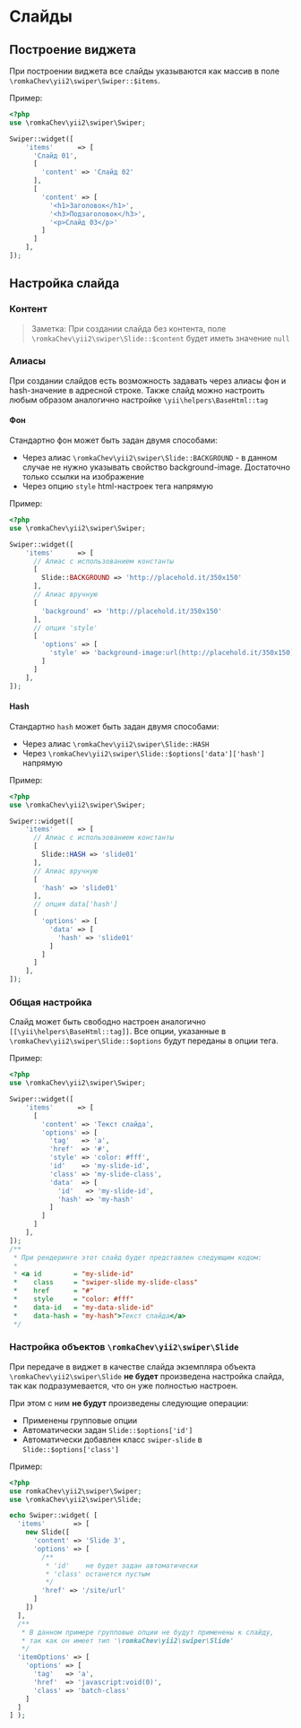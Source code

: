 # Слайды

## Построение виджета

При построении виджета все слайды указываются как массив в поле `\romkaChev\yii2\swiper\Swiper::$items`.

Пример:

```PHP
<?php
use \romkaChev\yii2\swiper\Swiper;

Swiper::widget([
    'items'      => [
      'Слайд 01',
      [
        'content' => 'Слайд 02'
      ],
      [
        'content' => [
          '<h1>Заголовок</h1>',
          '<h3>Подзаголовок</h3>',
          '<p>Слайд 03</p>'
        ]
      ]
    ],
]);
```
## Настройка слайда
### Контент

> Заметка: При создании слайда без контента, поле `\romkaChev\yii2\swiper\Slide::$content` будет иметь значение `null`

### Алиасы

При создании слайдов есть возможность задавать через алиасы фон и hash-значение в адресной строке.
Также слайд можно настроить любым образом аналогично настройке `\yii\helpers\BaseHtml::tag`

#### Фон

Стандартно фон может быть задан двумя способами:

* Через алиас `\romkaChev\yii2\swiper\Slide::BACKGROUND` - в данном случае 
  не нужно указывать свойство background-image. Достаточно только ссылки на изображение
* Через опцию `style` html-настроек тега напрямую

Пример:

```PHP
<?php
use \romkaChev\yii2\swiper\Swiper;

Swiper::widget([
    'items'      => [
      // Алиас c использованием константы
      [
        Slide::BACKGROUND => 'http://placehold.it/350x150'
      ],
      // Алиас вручную
      [
        'background' => 'http://placehold.it/350x150'
      ],
      // опция 'style'
      [
        'options' => [
          'style' => 'background-image:url(http://placehold.it/350x150)'
        ]
      ]
    ],
]);
```
#### Hash

Стандартно `hash` может быть задан двумя способами:

* Через алиас `\romkaChev\yii2\swiper\Slide::HASH`
* Через `\romkaChev\yii2\swiper\Slide::$options['data']['hash']` напрямую

Пример:

```PHP
<?php
use \romkaChev\yii2\swiper\Swiper;

Swiper::widget([
    'items'      => [
      // Алиас c использованием константы
      [
        Slide::HASH => 'slide01'
      ],
      // Алиас вручную
      [
        'hash' => 'slide01'
      ],
      // опция data['hash']
      [
        'options' => [
          'data' => [
            'hash' => 'slide01'
          ]
        ]
      ]
    ],
]);
```
### Общая настройка

Слайд может быть свободно настроен аналогично `[[\yii\helpers\BaseHtml::tag]]`.
Все опции, указанные в `\romkaChev\yii2\swiper\Slide::$options` будут переданы в опции тега.

Пример:

```PHP
<?php
use \romkaChev\yii2\swiper\Swiper;

Swiper::widget([
    'items'      => [
      [
        'content' => 'Текст слайда',
        'options' => [
          'tag'   => 'a',
          'href'  => '#',
          'style' => 'color: #fff',
          'id'    => 'my-slide-id',
          'class' => 'my-slide-class',
          'data'  => [
            'id'   => 'my-slide-id',
            'hash' => 'my-hash'
          ]
        ]
      ]
    ],
]);
/**
 * При рендеринге этот слайд будет представлен следующим кодом:
 *
 * <a id        = "my-slide-id" 
 *    class     = "swiper-slide my-slide-class" 
 *    href      = "#" 
 *    style     = "color: #fff" 
 *    data-id   = "my-data-slide-id" 
 *    data-hash = "my-hash">Текст слайда</a>
 */
```

### Настройка объектов `\romkaChev\yii2\swiper\Slide`

При передаче в виджет в качестве слайда экземпляра объекта `\romkaChev\yii2\swiper\Slide`
**не будет** произведена настройка слайда, так как подразумевается, что он уже полностью настроен.

При этом с ним **не будут** произведены следующие операции: 

* Применены групповые опции
* Автоматически задан `Slide::$options['id']`
* Автоматически добавлен класс `swiper-slide` в `Slide::$options['class']`

Пример:

```PHP
<?php
use romkaChev\yii2\swiper\Swiper;
use \romkaChev\yii2\swiper\Slide;

echo Swiper::widget( [
  'items'       => [
    new Slide([
      'content' => 'Slide 3', 
      'options' => [
        /**
         * 'id'    не будет задан автоматически
         * 'class' останется пустым
         */
        'href' => '/site/url'
      ]
    ])
  ],
  /**
   * В данном примере групповые опции не будут применены к слайду, 
   * так как он имеет тип '\romkaChev\yii2\swiper\Slide'
   */
  'itemOptions' => [
    'options' => [
      'tag'   => 'a',
      'href'  => 'javascript:void(0)',
      'class' => 'batch-class'
    ]
  ]
] );
```
